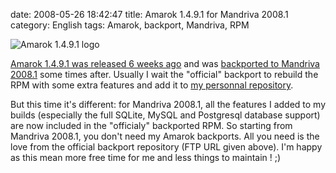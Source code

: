 date: 2008-05-26 18:42:47
title: Amarok 1.4.9.1 for Mandriva 2008.1
category: English
tags: Amarok, backport, Mandriva, RPM

![Amarok 1.4.9.1 logo](/static/uploads/2008/05/amarok-1491.png)

[Amarok 1.4.9.1 was released 6 weeks ago](http://amarok.kde.org/en/fastforward_149) and was [backported to Mandriva 2008.1](ftp://ftp.proxad.net/pub/Distributions_Linux/MandrivaLinux/official/2008.1/SRPMS/main/backports) some times after. Usually I wait the "official" backport to rebuild the RPM with some extra features and add it to [my personnal repository](http://kevin.deldycke.com/mandriva-rpm-repository/).

But this time it's different: for Mandriva 2008.1, all the features I added to my builds (especially the full SQLite, MySQL and Postgresql database support) are now included in the "officialy" backported RPM. So starting from Mandriva 2008.1, you don't need my Amarok backports. All you need is the love from the official backport repository (FTP URL given above). I'm happy as this mean more free time for me and less things to maintain ! ;)
